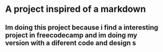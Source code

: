 # A project inspired of a markdown
## Im doing this project because i find a interesting project in freecodecamp and im doing my version with a diferent code and design s